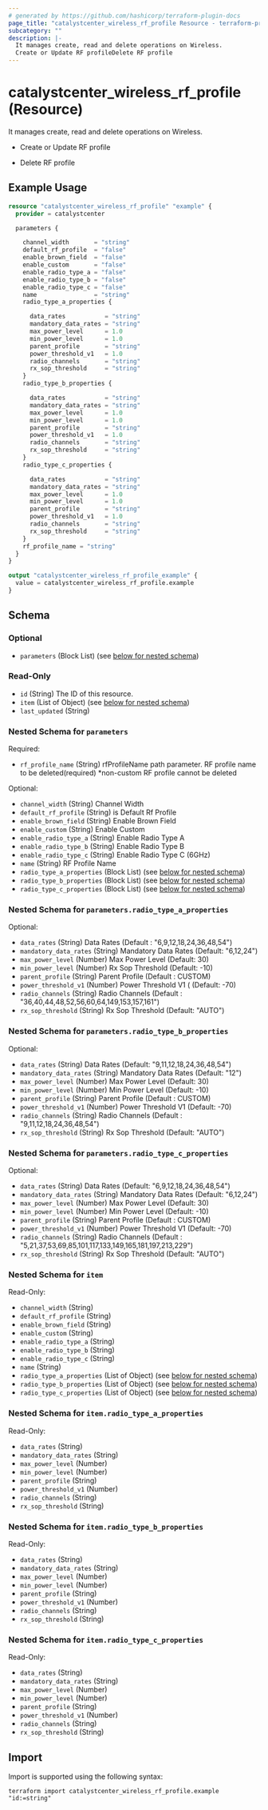 ```yaml
---
# generated by https://github.com/hashicorp/terraform-plugin-docs
page_title: "catalystcenter_wireless_rf_profile Resource - terraform-provider-catalystcenter"
subcategory: ""
description: |-
  It manages create, read and delete operations on Wireless.
  Create or Update RF profileDelete RF profile
---
```


# catalystcenter_wireless_rf_profile (Resource)

It manages create, read and delete operations on Wireless.

- Create or Update RF profile

- Delete RF profile

## Example Usage

```terraform
resource "catalystcenter_wireless_rf_profile" "example" {
  provider = catalystcenter

  parameters {

    channel_width       = "string"
    default_rf_profile  = "false"
    enable_brown_field  = "false"
    enable_custom       = "false"
    enable_radio_type_a = "false"
    enable_radio_type_b = "false"
    enable_radio_type_c = "false"
    name                = "string"
    radio_type_a_properties {

      data_rates           = "string"
      mandatory_data_rates = "string"
      max_power_level      = 1.0
      min_power_level      = 1.0
      parent_profile       = "string"
      power_threshold_v1   = 1.0
      radio_channels       = "string"
      rx_sop_threshold     = "string"
    }
    radio_type_b_properties {

      data_rates           = "string"
      mandatory_data_rates = "string"
      max_power_level      = 1.0
      min_power_level      = 1.0
      parent_profile       = "string"
      power_threshold_v1   = 1.0
      radio_channels       = "string"
      rx_sop_threshold     = "string"
    }
    radio_type_c_properties {

      data_rates           = "string"
      mandatory_data_rates = "string"
      max_power_level      = 1.0
      min_power_level      = 1.0
      parent_profile       = "string"
      power_threshold_v1   = 1.0
      radio_channels       = "string"
      rx_sop_threshold     = "string"
    }
    rf_profile_name = "string"
  }
}

output "catalystcenter_wireless_rf_profile_example" {
  value = catalystcenter_wireless_rf_profile.example
}
```

<!-- schema generated by tfplugindocs -->
## Schema

### Optional

- `parameters` (Block List) (see [below for nested schema](#nestedblock--parameters))

### Read-Only

- `id` (String) The ID of this resource.
- `item` (List of Object) (see [below for nested schema](#nestedatt--item))
- `last_updated` (String)

<a id="nestedblock--parameters"></a>
### Nested Schema for `parameters`

Required:

- `rf_profile_name` (String) rfProfileName path parameter. RF profile name to be deleted(required) *non-custom RF profile cannot be deleted

Optional:

- `channel_width` (String) Channel Width
- `default_rf_profile` (String) is Default Rf Profile
- `enable_brown_field` (String) Enable Brown Field
- `enable_custom` (String) Enable Custom
- `enable_radio_type_a` (String) Enable Radio Type A
- `enable_radio_type_b` (String) Enable Radio Type B
- `enable_radio_type_c` (String) Enable Radio Type C (6GHz)
- `name` (String) RF Profile Name
- `radio_type_a_properties` (Block List) (see [below for nested schema](#nestedblock--parameters--radio_type_a_properties))
- `radio_type_b_properties` (Block List) (see [below for nested schema](#nestedblock--parameters--radio_type_b_properties))
- `radio_type_c_properties` (Block List) (see [below for nested schema](#nestedblock--parameters--radio_type_c_properties))

<a id="nestedblock--parameters--radio_type_a_properties"></a>
### Nested Schema for `parameters.radio_type_a_properties`

Optional:

- `data_rates` (String) Data Rates (Default : "6,9,12,18,24,36,48,54")
- `mandatory_data_rates` (String) Mandatory Data Rates (Default: "6,12,24")
- `max_power_level` (Number) Max Power Level  (Default: 30)
- `min_power_level` (Number) Rx Sop Threshold  (Default: -10)
- `parent_profile` (String) Parent Profile (Default : CUSTOM)
- `power_threshold_v1` (Number) Power Threshold V1 ( (Default: -70)
- `radio_channels` (String) Radio Channels (Default : "36,40,44,48,52,56,60,64,149,153,157,161")
- `rx_sop_threshold` (String) Rx Sop Threshold  (Default: "AUTO")


<a id="nestedblock--parameters--radio_type_b_properties"></a>
### Nested Schema for `parameters.radio_type_b_properties`

Optional:

- `data_rates` (String) Data Rates  (Default: "9,11,12,18,24,36,48,54")
- `mandatory_data_rates` (String) Mandatory Data Rates  (Default: "12")
- `max_power_level` (Number) Max Power Level  (Default: 30)
- `min_power_level` (Number) Min Power Level  (Default: -10)
- `parent_profile` (String) Parent Profile (Default : CUSTOM)
- `power_threshold_v1` (Number) Power Threshold V1  (Default: -70)
- `radio_channels` (String) Radio Channels (Default : "9,11,12,18,24,36,48,54")
- `rx_sop_threshold` (String) Rx Sop Threshold (Default: "AUTO")


<a id="nestedblock--parameters--radio_type_c_properties"></a>
### Nested Schema for `parameters.radio_type_c_properties`

Optional:

- `data_rates` (String) Data Rates  (Default: "6,9,12,18,24,36,48,54")
- `mandatory_data_rates` (String) Mandatory Data Rates  (Default: "6,12,24")
- `max_power_level` (Number) Max Power Level  (Default: 30)
- `min_power_level` (Number) Min Power Level  (Default: -10)
- `parent_profile` (String) Parent Profile (Default : CUSTOM)
- `power_threshold_v1` (Number) Power Threshold V1  (Default: -70)
- `radio_channels` (String) Radio Channels (Default : "5,21,37,53,69,85,101,117,133,149,165,181,197,213,229")
- `rx_sop_threshold` (String) Rx Sop Threshold  (Default: "AUTO")



<a id="nestedatt--item"></a>
### Nested Schema for `item`

Read-Only:

- `channel_width` (String)
- `default_rf_profile` (String)
- `enable_brown_field` (String)
- `enable_custom` (String)
- `enable_radio_type_a` (String)
- `enable_radio_type_b` (String)
- `enable_radio_type_c` (String)
- `name` (String)
- `radio_type_a_properties` (List of Object) (see [below for nested schema](#nestedobjatt--item--radio_type_a_properties))
- `radio_type_b_properties` (List of Object) (see [below for nested schema](#nestedobjatt--item--radio_type_b_properties))
- `radio_type_c_properties` (List of Object) (see [below for nested schema](#nestedobjatt--item--radio_type_c_properties))

<a id="nestedobjatt--item--radio_type_a_properties"></a>
### Nested Schema for `item.radio_type_a_properties`

Read-Only:

- `data_rates` (String)
- `mandatory_data_rates` (String)
- `max_power_level` (Number)
- `min_power_level` (Number)
- `parent_profile` (String)
- `power_threshold_v1` (Number)
- `radio_channels` (String)
- `rx_sop_threshold` (String)


<a id="nestedobjatt--item--radio_type_b_properties"></a>
### Nested Schema for `item.radio_type_b_properties`

Read-Only:

- `data_rates` (String)
- `mandatory_data_rates` (String)
- `max_power_level` (Number)
- `min_power_level` (Number)
- `parent_profile` (String)
- `power_threshold_v1` (Number)
- `radio_channels` (String)
- `rx_sop_threshold` (String)


<a id="nestedobjatt--item--radio_type_c_properties"></a>
### Nested Schema for `item.radio_type_c_properties`

Read-Only:

- `data_rates` (String)
- `mandatory_data_rates` (String)
- `max_power_level` (Number)
- `min_power_level` (Number)
- `parent_profile` (String)
- `power_threshold_v1` (Number)
- `radio_channels` (String)
- `rx_sop_threshold` (String)

## Import

Import is supported using the following syntax:

```shell
terraform import catalystcenter_wireless_rf_profile.example "id:=string"
```

